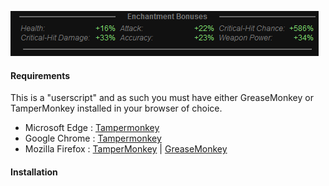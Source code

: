 ![A preview of the script in action, showing a detailed readout below the equipped items](preview.png)

#### Requirements
This is a "userscript" and as such you must have either GreaseMonkey or TamperMonkey installed in your browser of choice.
- Microsoft Edge : [Tampermonkey](https://microsoftedge.microsoft.com/addons/detail/tampermonkey/iikmkjmpaadaobahmlepeloendndfphd)
- Google Chrome : [Tampermonkey](https://chrome.google.com/webstore/detail/tampermonkey/dhdgffkkebhmkfjojejmpbldmpobfkfo)
- Mozilla Firefox : [TamperMonkey](https://addons.mozilla.org/en-US/firefox/addon/tampermonkey/) | [GreaseMonkey](https://addons.mozilla.org/en-US/firefox/addon/greasemonkey/)

#### Installation
